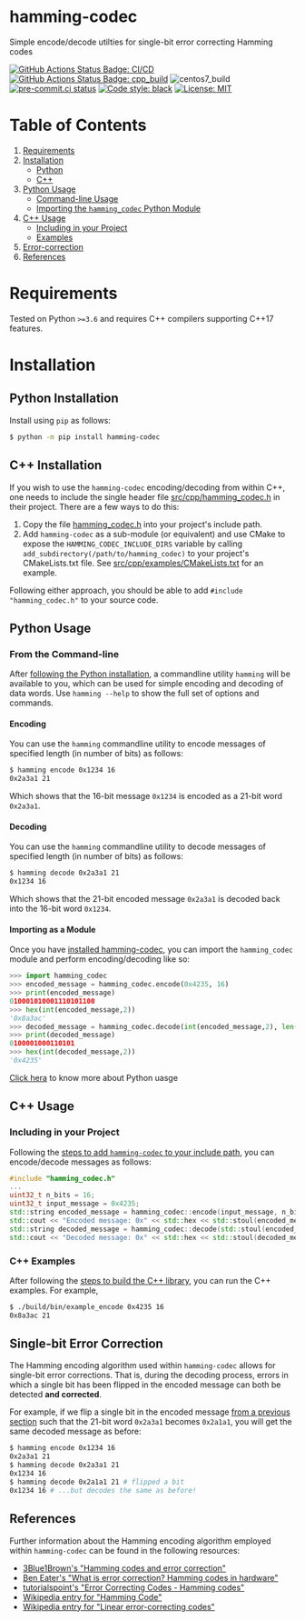 # hamming-codec

Simple encode/decode utilties for single-bit error correcting Hamming codes

[![GitHub Actions Status Badge: CI/CD]][GitHub Actions Status: CI/CD]
[![GitHub Actions Status Badge: cpp_build]][GitHub Actions Status: cpp_build]
![centos7_build](https://github.com/dantrim/hamming-codec/workflows/centos7_build/badge.svg)
[![pre-commit.ci status][pre-commit.ci status badge]][pre-commit.ci status]
[![Code style: black][black badge]](https://github.com/psf/black)
[![License: MIT](https://img.shields.io/badge/License-MIT-yellow.svg)](https://opensource.org/licenses/MIT)

# Table of Contents
 1. [Requirements](#requirements)
 2. [Installation](#installation)
     * [Python](#python-installation)
     * [C++](#c-installation)
 3. [Python Usage](#python-usage)
     * [Command-line Usage](#from-the-command-line)
     * [Importing the `hamming_codec` Python Module](#importing-as-a-module)
 4. [C++ Usage](#c-usage)
     * [Including in your Project](#including-in-your-project)
     * [Examples](#c-examples)
 5. [Error-correction](#single-bit-error-correction)
 6. [References](#references)

# Requirements

Tested on Python `>=3.6` and requires C++ compilers supporting C++17 features.


# Installation

## Python Installation

Install using `pip` as follows:

```bash
$ python -m pip install hamming-codec
```

## C++ Installation

If you wish to use the `hamming-codec` encoding/decoding from within C++,
one needs to include the single header file
[src/cpp/hamming_codec.h](src/cpp/hamming_codec.h) in their project.
There are a few ways to do this:

  1. Copy the file [hamming_codec.h](src/cpp/hamming_codec.h) into your project's include path.
  2. Add `hamming-codec` as a sub-module (or equivalent) and use CMake to expose the `HAMMING_CODEC_INCLUDE_DIRS`
        variable by calling `add_subdirectory(/path/to/hamming_codec)` to your project's CMakeLists.txt file.
     See [src/cpp/examples/CMakeLists.txt](src/cpp/examples/CMakeLists.txt) for an example.

Following either approach, you should be able to add `#include "hamming_codec.h"` to your
source code.

## Python Usage

### From the Command-line

After [following the Python installation](#python-installation), a commandline utility
`hamming` will be available to you, which can be used for simple encoding and decoding
of data words. Use `hamming --help` to show the full set of options and commands.

#### Encoding

You can use the `hamming` commandline utility to encode messages of specified length
(in number of bits) as follows:

```bash
$ hamming encode 0x1234 16
0x2a3a1 21
```

Which shows that the 16-bit message `0x1234` is encoded as a 21-bit word `0x2a3a1`.

#### Decoding

You can use the `hamming` commandline utility to decode messages of specified length (in number of bits) as follows:

```bash
$ hamming decode 0x2a3a1 21
0x1234 16
```
Which shows that the 21-bit encoded message `0x2a3a1` is decoded back into the 16-bit word `0x1234`.


#### Importing as a Module

Once you have [installed hamming-codec](#python-installation), you can import the `hamming_codec`
module and perform encoding/decoding like so:

```python
>>> import hamming_codec
>>> encoded_message = hamming_codec.encode(0x4235, 16)
>>> print(encoded_message)
010001010001110101100
>>> hex(int(encoded_message,2))
'0x8a3ac'
>>> decoded_message = hamming_codec.decode(int(encoded_message,2), len(encoded_message))
>>> print(decoded_message)
0100001000110101
>>> hex(int(decoded_message,2))
'0x4235'
```
[Click hera](https://www.scaler.com/topics/advantages-of-python/) to know more about Python uasge

## C++ Usage

### Including in your Project

Following the [steps to add `hamming-codec` to your include path](#c-installation),
you can encode/decode messages as follows:

```c++
#include "hamming_codec.h"
...
uint32_t n_bits = 16;
uint32_t input_message = 0x4235;
std::string encoded_message = hamming_codec::encode(input_message, n_bits);
std::cout << "Encoded message: 0x" << std::hex << std::stoul(encoded_message, 0, 2) << std::endl; // prints "Encoded message: 0x8a3ac"
std::string decoded_message = hamming_codec::decode(std::stoul(encoded_message, 0, 2), encoded_message.length());
std::cout << "Decoded message: 0x" << std::hex << std::stoul(decoded_message, 0, 2) << std::endl; // prints "Decoded message: 0x4235"
```

### C++ Examples
After following the [steps to build the C++ library](#c-installation), you 
can run the C++ examples. For example,
```bash
$ ./build/bin/example_encode 0x4235 16
0x8a3ac 21
```

## Single-bit Error Correction

The Hamming encoding algorithm used within `hamming-codec` allows for single-bit error corrections. That
is, during the decoding process, errors in which a single bit has been flipped in the encoded message
can both be detected **and corrected**.

For example, if we flip a single bit
in the encoded message [from a previous section](#encoding) such that the 21-bit word `0x2a3a1` becomes `0x2a1a1`,
you will get the same decoded message as before:

```bash
$ hamming encode 0x1234 16
0x2a3a1 21
$ hamming decode 0x2a3a1 21
0x1234 16
$ hamming decode 0x2a1a1 21 # flipped a bit
0x1234 16 # ...but decodes the same as before!
```

## References
Further information about the Hamming encoding algorithm employed within `hamming-codec` can be found in the following resources:
  * [3Blue1Brown's "Hamming codes and error correction"](https://www.youtube.com/watch?v=X8jsijhllIA)
  * [Ben Eater's "What is error correction? Hamming codes in hardware"](https://www.youtube.com/watch?v=h0jloehRKas)
  * [tutorialspoint's "Error Correcting Codes - Hamming codes"](https://www.tutorialspoint.com/error-correcting-codes-hamming-codes)
  * [Wikipedia entry for "Hamming Code"](https://en.wikipedia.org/wiki/Hamming_code)
  * [Wikipedia entry for "Linear error-correcting codes"](https://en.wikipedia.org/wiki/Linear_code)

<!--- LINKS --->
[pre-commit.ci status badge]:https://results.pre-commit.ci/badge/github/dantrim/hamming-codec/main.svg
[pre-commit.ci status]:https://results.pre-commit.ci/latest/github/dantrim/hamming-codec/main
[GitHub Actions Status Badge: CI/CD]:https://github.com/dantrim/hamming-codec/workflows/CI/CD/badge.svg?branch=main
[GitHub Actions Status: CI/CD]:https://github.com/dantrim/hamming-codec/actions?query=workflow%3ACI%2FCD+branch%3Amain
[GitHub Actions Status Badge: cpp_build]:https://github.com/dantrim/hamming-codec/workflows/cpp_build/badge.svg?branch=main
[GitHub Actions Status: cpp_build]:https://github.com/dantrim/hamming-codec/actions?query=workflow%3Acpp_build+branch%3Amain
[black badge]:https://img.shields.io/badge/code%20style-black-000000.svg
